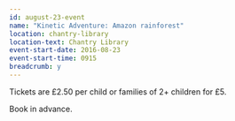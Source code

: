 ```yaml
---
id: august-23-event
name: "Kinetic Adventure: Amazon rainforest"
location: chantry-library
location-text: Chantry Library
event-start-date: 2016-08-23
event-start-time: 0915
breadcrumb: y
---
```

Tickets are £2.50 per child or families of 2+ children for £5.

Book in advance.

